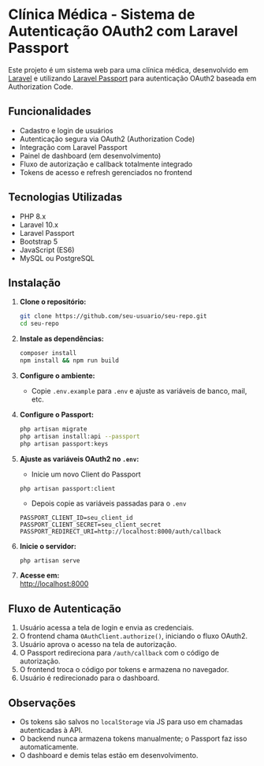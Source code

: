 # Clínica Médica - Sistema de Autenticação OAuth2 com Laravel Passport

Este projeto é um sistema web para uma clínica médica, desenvolvido em [Laravel](https://laravel.com/) e utilizando [Laravel Passport](https://laravel.com/docs/10.x/passport) para autenticação OAuth2 baseada em Authorization Code.

## Funcionalidades

- Cadastro e login de usuários
- Autenticação segura via OAuth2 (Authorization Code)
- Integração com Laravel Passport
- Painel de dashboard (em desenvolvimento)
- Fluxo de autorização e callback totalmente integrado
- Tokens de acesso e refresh gerenciados no frontend

## Tecnologias Utilizadas

- PHP 8.x
- Laravel 10.x
- Laravel Passport
- Bootstrap 5
- JavaScript (ES6)
- MySQL ou PostgreSQL

## Instalação

1. **Clone o repositório:**
   ```bash
   git clone https://github.com/seu-usuario/seu-repo.git
   cd seu-repo
   ```

2. **Instale as dependências:**
   ```bash
   composer install
   npm install && npm run build
   ```

3. **Configure o ambiente:**
   - Copie `.env.example` para `.env` e ajuste as variáveis de banco, mail, etc.

4. **Configure o Passport:**
   ```bash
   php artisan migrate
   php artisan install:api --passport
   php artisan passport:keys
   ```

5. **Ajuste as variáveis OAuth2 no `.env`:**
    - Inicie um novo Client do Passport
    ``` 
    php artisan passport:client
    ```
    - Depois copie as variáveis passadas para o `.env`
   ```
   PASSPORT_CLIENT_ID=seu_client_id
   PASSPORT_CLIENT_SECRET=seu_client_secret
   PASSPORT_REDIRECT_URI=http://localhost:8000/auth/callback
   ```

6. **Inicie o servidor:**
   ```bash
   php artisan serve
   ```

7. **Acesse em:**  
   [http://localhost:8000](http://localhost:8000)

## Fluxo de Autenticação

1. Usuário acessa a tela de login e envia as credenciais.
2. O frontend chama `OAuthClient.authorize()`, iniciando o fluxo OAuth2.
3. Usuário aprova o acesso na tela de autorização.
4. O Passport redireciona para `/auth/callback` com o código de autorização.
5. O frontend troca o código por tokens e armazena no navegador.
6. Usuário é redirecionado para o dashboard.

## Observações

- Os tokens são salvos no `localStorage` via JS para uso em chamadas autenticadas à API.
- O backend nunca armazena tokens manualmente; o Passport faz isso automaticamente.
- O dashboard e demis telas estão em desenvolvimento.